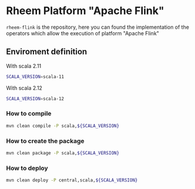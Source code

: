 # Rheem Platform "Apache Flink"

`rheem-flink` is the repository, here you can found the implementation of the operators which allow the execution of 
platform "Apache Flink"

## Enviroment definition

With scala 2.11
```bash
SCALA_VERSION=scala-11
```
With scala 2.12
```bash
SCALA_VERSION=scala-12
```

### How to compile
```bash
mvn clean compile -P scala,${SCALA_VERSION}
```

### How to create the package

```bash
mvn clean package -P scala,${SCALA_VERSION}
```

### How to deploy

```bash
mvn clean deploy -P central,scala,${SCALA_VERSION}
```
